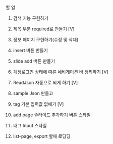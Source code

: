 할 일

1. 검색 기능 구현하기
2. 제목 부분 required로 만들기 [V]

3. 정보 페이지 구현하기(수정 및 삭제)
4. insert 버튼 만들기

5. slide add 버튼 만들기

6. 계정로그인 상태에 따른 네비게이션 바 정리하기 [V]
7. ReadJson 자동으로 되게 하기 [V]

8. sample Json 만들고
9. tag 기본 입력값 없애기 [V]

10. add page 슬라이드 추가하기 버튼 스타일
11. 태그 Input 스타일

12. list-page, export 할때 로딩딩

